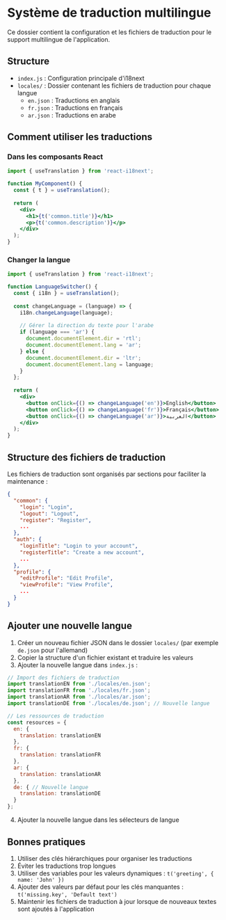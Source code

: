# Système de traduction multilingue

Ce dossier contient la configuration et les fichiers de traduction pour le support multilingue de l'application.

## Structure

- `index.js` : Configuration principale d'i18next
- `locales/` : Dossier contenant les fichiers de traduction pour chaque langue
  - `en.json` : Traductions en anglais
  - `fr.json` : Traductions en français
  - `ar.json` : Traductions en arabe

## Comment utiliser les traductions

### Dans les composants React

```jsx
import { useTranslation } from 'react-i18next';

function MyComponent() {
  const { t } = useTranslation();
  
  return (
    <div>
      <h1>{t('common.title')}</h1>
      <p>{t('common.description')}</p>
    </div>
  );
}
```

### Changer la langue

```jsx
import { useTranslation } from 'react-i18next';

function LanguageSwitcher() {
  const { i18n } = useTranslation();
  
  const changeLanguage = (language) => {
    i18n.changeLanguage(language);
    
    // Gérer la direction du texte pour l'arabe
    if (language === 'ar') {
      document.documentElement.dir = 'rtl';
      document.documentElement.lang = 'ar';
    } else {
      document.documentElement.dir = 'ltr';
      document.documentElement.lang = language;
    }
  };
  
  return (
    <div>
      <button onClick={() => changeLanguage('en')}>English</button>
      <button onClick={() => changeLanguage('fr')}>Français</button>
      <button onClick={() => changeLanguage('ar')}>العربية</button>
    </div>
  );
}
```

## Structure des fichiers de traduction

Les fichiers de traduction sont organisés par sections pour faciliter la maintenance :

```json
{
  "common": {
    "login": "Login",
    "logout": "Logout",
    "register": "Register",
    ...
  },
  "auth": {
    "loginTitle": "Login to your account",
    "registerTitle": "Create a new account",
    ...
  },
  "profile": {
    "editProfile": "Edit Profile",
    "viewProfile": "View Profile",
    ...
  }
}
```

## Ajouter une nouvelle langue

1. Créer un nouveau fichier JSON dans le dossier `locales/` (par exemple `de.json` pour l'allemand)
2. Copier la structure d'un fichier existant et traduire les valeurs
3. Ajouter la nouvelle langue dans `index.js` :

```js
// Import des fichiers de traduction
import translationEN from './locales/en.json';
import translationFR from './locales/fr.json';
import translationAR from './locales/ar.json';
import translationDE from './locales/de.json'; // Nouvelle langue

// Les ressources de traduction
const resources = {
  en: {
    translation: translationEN
  },
  fr: {
    translation: translationFR
  },
  ar: {
    translation: translationAR
  },
  de: { // Nouvelle langue
    translation: translationDE
  }
};
```

4. Ajouter la nouvelle langue dans les sélecteurs de langue

## Bonnes pratiques

1. Utiliser des clés hiérarchiques pour organiser les traductions
2. Éviter les traductions trop longues
3. Utiliser des variables pour les valeurs dynamiques : `t('greeting', { name: 'John' })`
4. Ajouter des valeurs par défaut pour les clés manquantes : `t('missing.key', 'Default text')`
5. Maintenir les fichiers de traduction à jour lorsque de nouveaux textes sont ajoutés à l'application

